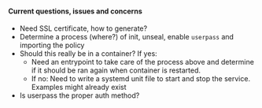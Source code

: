 #### Current questions, issues and concerns 

- Need SSL certificate, how to generate?
- Determine a process (where?) of init, unseal, enable `userpass` and importing the policy
- Should this really be in a container?  If yes:
    - Need an entrypoint to take care of the process above and determine if it should be ran again when container is restarted.
    - If no: Need to write a systemd unit file to start and stop the service.  Examples might already exist
- Is userpass the proper auth method?


